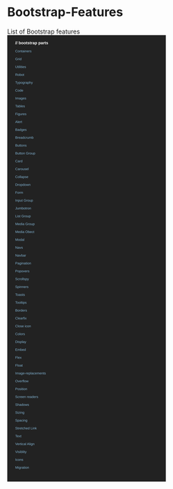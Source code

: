 # Bootstrap-Features
List of Bootstrap features
![](https://github.com/AzarguNazari/Bootstrap-Features/blob/master/imagefiture.png?raw=true)
